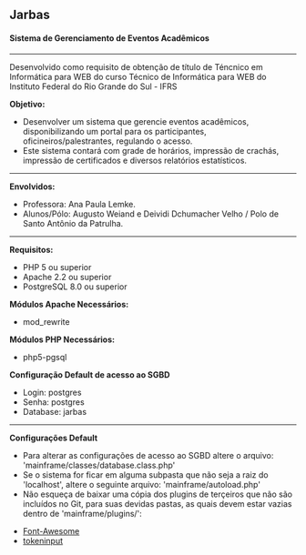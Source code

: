 ## Jarbas 
#### Sistema de Gerenciamento de Eventos Acadêmicos
---

Desenvolvido como requisito de obtenção de título de Téncnico em Informática para WEB do curso 
Técnico de Informática para WEB do Instituto Federal do Rio Grande do Sul - IFRS

**Objetivo:**
+ Desenvolver um sistema que gerencie eventos acadêmicos, disponibilizando um portal para os participantes, oficineiros/palestrantes, regulando o acesso. 
+ Este sistema contará com grade de horários, impressão de crachás, impressão de certificados e diversos relatórios estatísticos.

---

**Envolvidos:**
+ Professora: Ana Paula Lemke.
+ Alunos/Pólo: Augusto Weiand e Deividi Dchumacher Velho / Polo de Santo Antônio da Patrulha.

---

**Requisitos:**
+ PHP 5 ou superior
+ Apache 2.2 ou superior
+ PostgreSQL 8.0 ou superior

**Módulos Apache Necessários:**
+ mod_rewrite

**Módulos PHP Necessários:**
+ php5-pgsql

**Configuração Default de acesso ao SGBD**
+ Login: postgres
+ Senha: postgres
+ Database: jarbas

---

**Configurações Default**
+ Para alterar as configurações de acesso ao SGBD altere o arquivo: 'mainframe/classes/database.class.php'
+ Se o sistema for ficar em alguma subpasta que não seja a raiz do 'localhost', altere o seguinte arquivo: 'mainframe/autoload.php'
+ Não esqueça de baixar uma cópia dos plugins de terçeiros que não são incluídos no Git, para suas devidas pastas, as quais devem estar vazias dentro de 'mainframe/plugins/':
- [Font-Awesome](https://github.com/FortAwesome/Font-Awesome)
- [tokeninput](https://github.com/loopj/jquery-tokeninput)
